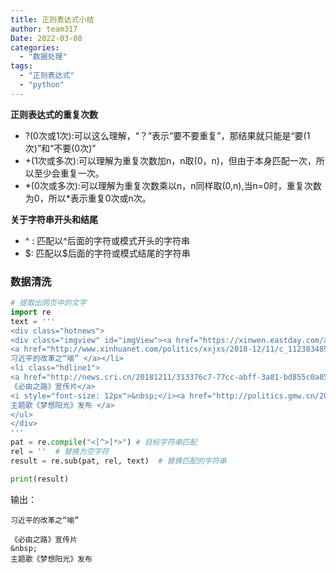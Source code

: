 ```yaml
---
title: 正则表达式小结
author: team317
Date: 2022-03-08
categories:  
  - "数据处理"
tags:  
  - "正则表达式"
  - "python"
---
```



**正则表达式的重复次数**  

+ ?(0次或1次):可以这么理解，“？”表示“要不要重复”，那结果就只能是“要(1次)”和“不要(0次)” 
+ +(1次或多次):可以理解为重复次数加n，n取(0，n)，但由于本身匹配一次，所以至少会重复一次。 <!--more-->
+ \*(0次或多次):可以理解为重复次数乘以n，n同样取(0,n),当n=0时，重复次数为0，所以\*表示重复0次或n次。  

**关于字符串开头和结尾**

+ ^ : 匹配以^后面的字符或模式开头的字符串
+ \$: 匹配以\$后面的字符或模式结尾的字符串

### 数据清洗


```python
# 提取出网页中的文字
import re
text = '''
<div class="hotnews">
<div class="imgview" id="imgView"><a href="https://xinwen.eastday.com/a/n181211075002407.html?qid=news.baidu.com" target="_blank"><img src="https://imgsa.baidu.com/news/q%3D100/sign=cdae0fb78a94a4c20c23e32b3ef51bac/cefc1e178a82b90151b62d8b7e8da9773912ef6b.jpg"></a></div><ul><li class="hdline0">
<a href="http://www.xinhuanet.com/politics/xxjxs/2018-12/11/c_1123834898.htm" target="_blank" class="a3">
习近平的改革之“喻” </a></li>
<li class="hdline1">
<a href="http://news.cri.cn/20181211/313376c7-77cc-abff-3a81-bd855c0a8577.html" target="_blank">
《必由之路》宣传片</a>
<i style="font-size: 12px">&nbsp;</i><a href="http://politics.gmw.cn/2018-12/11/content_32146726.htm" target="_blank">
主题歌《梦想阳光》发布 </a>
</ul>
</div>
'''
pat = re.compile("<[^>]*>") # 目标字符串匹配
rel = ''  # 替换为空字符
result = re.sub(pat, rel, text)  # 替换匹配的字符串

print(result)
```



输出：

```
习近平的改革之“喻” 

《必由之路》宣传片
&nbsp;
主题歌《梦想阳光》发布 
```




